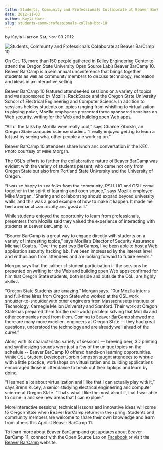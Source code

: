 ```yaml
---
title: Students, Community and Professionals Collaborate at Beaver BarCamp 10
date: 2012-11-03
author: Kayla Harr
slug: students-comm-professionals-collab-bbc-10
---
```

by Kayla Harr on Sat, Nov 03 2012

![Students, Community and Professionals Collaborate at Beaver BarCamp 10](/images/MikeMorganBBC10.jpg#blog)

On Oct. 13, more than 150 people gathered in Kelley Engineering Center to attend
the Oregon State University Open Source Lab’s Beaver BarCamp 10. Beaver BarCamp
is a semiannual unconference that brings together students as well as community
members to discuss technology, recreation and ideas in an interactive setting.

Beaver BarCamp 10 featured attendee-led sessions on a variety of topics and was
sponsored by Mozilla, RackSpace and the Oregon State University School of
Electrical Engineering and Computer Science. In addition to sessions held by
students on topics ranging from whistling to virtualization to playing poker,
Mozilla employees presented three sponsored sessions on Web security, writing
for the Web and building open Web apps.

“All of the talks by Mozilla were really cool,” says Chance Zibolski, an Oregon
State computer science student. “I really enjoyed getting to learn a lot just by
seeing what other people are working on.”

Beaver BarCamp 10 attendees share lunch and conversation in the KEC. Photo
courtesy of Mike Morgan.

The OSL’s efforts to further the collaborative nature of Beaver BarCamp was
evident with the variety of students present, who came not only from Oregon
State but also from Portland State University and the University of Oregon.

“I was so happy to see folks from the community, PSU, UO and OSU come together
in the spirit of learning and open source,” says Mozilla employee Mike Morgan.
“Sharing and collaborating should expand beyond university walls, and this was a
good example of how to make it happen. It made me feel a sense of community and
goodwill.”

While students enjoyed the opportunity to learn from professionals, presenters
from Mozilla said they valued the experience of interacting with students at
Beaver BarCamp 10.

“Beaver BarCamp is a great way to engage directly with students on a variety of
interesting topics,” says Mozilla’s Director of Security Assurance Michael
Coates. “Over the past two BarCamps, I've been able to host a Web application
security hacking lab. I've been impressed by the interest level and enthusiasm
from attendees and am looking forward to future events.”

Morgan says that the caliber of student participation in the sessions he
presented on writing for the Web and building open Web apps confirmed for him
that Oregon State students, both inside and outside the OSL, are highly skilled.

“Oregon State Students are amazing,” Morgan says. “Our Mozilla interns and
full-time hires from Oregon State who worked at the OSL work
shoulder-to-shoulder with other engineers from Massachusetts Institute of
Technology, Carnegie Mellon University and Stanford. Their work at Oregon State
has prepared them for the real-world problem solving that Mozilla and other
companies need from them. Coming to Beaver BarCamp showed me there are many more
excellent engineers at Oregon State — they had great questions, understood the
technology and are already well ahead of the curve.”

Along with its characteristic variety of sessions — brewing beer, 3D printing
and synthesizing sounds were just a few of the unique topics on the schedule --
Beaver BarCamp 10 offered hands-on learning opportunities. While OSL Student
Developer Corbin Simpson taught attendees to whistle with a little practice,
workshops on virtualization and building applications encouraged those in
attendance to break out their laptops and learn by doing.

“I learned a lot about virtualization and I like that I can actually play with
it,” says Brenn Kucey, a senior studying electrical engineering and computer
science at Oregon State. “That’s what I like the most about it, that I was able
to come in and see new areas that I can explore.”

More interactive sessions, technical lessons and innovative ideas will come to
Oregon State when Beaver BarCamp returns in the spring. Students and community
members are welcome to share their own knowledge and learn from others this
April at Beaver BarCamp 11.

To learn more about Beaver BarCamp and get updates about Beaver BarCamp 11,
connect with the Open Source Lab on [Facebook](http://www.facebook.com/OSUOSL) or visit the [Beaver BarCamp](http://beaverbarcamp.org/)
website.
